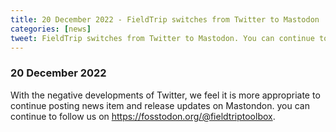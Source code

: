 ```yaml
---
title: 20 December 2022 - FieldTrip switches from Twitter to Mastodon
categories: [news]
tweet: FieldTrip switches from Twitter to Mastodon. You can continue to follow us on https://fosstodon.org/@fieldtriptoolbox
---
```


### 20 December 2022

With the negative developments of Twitter, we feel it is more appropriate to continue posting news item and release updates on Mastondon. you can continue to follow us on <https://fosstodon.org/@fieldtriptoolbox>.
